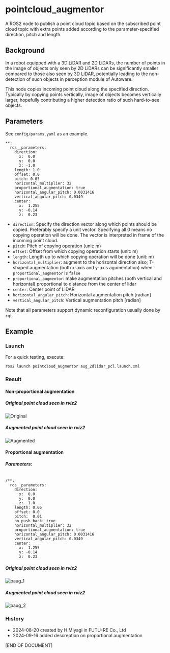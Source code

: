 # pointcloud_augmentor

A ROS2 node to publish a point cloud topic based on the subscribed point cloud topic with extra points added according to the parameter-specified direction, pitch and length.

## Background

In a robot equipped with a 3D LiDAR and 2D LiDARs, the number of points in the image of objects only seen by 2D LiDARs can be significantly smaller compared to those also seen by 3D LiDAR, potentially leading to the non-detection of sucn objects in perception module of Autoware.

This node copies incoming point cloud along the specified direction. Typically by copying points vertically, image of objects becomes vertically larger, hopefully contributing a higher detection ratio of such hard-to-see objects.


## Parameters

See `config/params.yaml` as an example.

~~~
**:
  ros__parameters:
    direction:
      x:  0.0
      y:  0.0
      z: -1.0
    length: 1.0
    offset: 0.0
    pitch: 0.05
    horizontal_multiplier: 32
    proportional_augmentation: true
    horizontal_angular_pitch: 0.0031416
    vertical_angular_pitch: 0.0349
    center:
      x:  1.255
      y: -0.14
      z:  0.23
~~~~

- `direction`: Specify the direction vector along which points should be copied. Preferably specify a unit vector. Specifying all 0 means no copying operation will be done. The vector is interpreted in frame of the incoming point cloud.  
- `pitch`: Pitch of copying operation (unit: m)
- `offset`: Offset from which copying operation starts (unit: m)
- `length`: Length up to which copying operation will be done (unit: m)
- `horizontal_multiplier`: augment to the horizontal direction also; T-shaped augmentation (both x-axis and y-axis agumentation) when `proportional_augmentor` is `false`
- `proportional_augmentor`: make augmentation pitches (both vertical and horizontal) proportional to distance from the center of lidar
- `center`: Center point of LiDAR
- `horizontal_angular_pitch`: Horizontal augmentation pitch [radian]
- `vertical_angular_pitch`: Vertical augmentation pitch [radian]

Note that all parameters support dynamic reconfiguration usually done by `rqt`.


## Example

### Launch 

For a quick testing, execute:

`ros2 launch pointcloud_augmentor aug_2dlidar_pcl.launch.xml`

### Result

#### Non-proportional augmentation

##### Original point cloud seen in rviz2

![Original](image/original_2dlidar_points.png)

##### Augmented point cloud seen in rviz2

![Augmented](image/augmented_2dlidar_points.png)


#### Proportional augmentation

##### Parameters:

~~~~

/**:
  ros__parameters:
    direction:
      x:  0.0
      y:  0.0
      z:  1.0
    length: 0.05
    offset: 0.0
    pitch:  0.01
    no_push_back: true
    horizontal_multiplier: 32
    proportional_augmentation: true
    horizontal_angular_pitch: 0.0031416
    vertical_angular_pitch: 0.0349
    center:
      x:  1.255
      y: -0.14
      z:  0.23

~~~~

##### Original point cloud seen in rviz2

![paug_1](image/original_2dlidar_points_prop.png)

##### Augmented point cloud seen in rviz2

![paug_2](image/augmented_2dlidar_points_prop.png)


### History

- 2024-08-20 created by H.Miyagi in FUTU-RE Co., Ltd
- 2024-09-16 added descreption on proportional augmentation


\[END OF DOCUMENT\]
